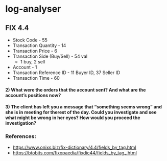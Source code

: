 # log-analyser

## FIX 4.4
- Stock Code - 55
- Transaction Quantity - 14
- Transaction Price - 6
- Transaction Side (Buy/Sell) - 54 val
  - 1 buy, 2 sell
- Account - 1
- Transaction Reference ID - 11 Buyer ID, 37 Seller ID
- Transaction Time - 60



#### 2) What were the orders that the account sent? And what are the account’s positions now?


#### 3) The client has left you a message that “something seems wrong” and she is in meeting for therest of the day. Could you investigate and see what might be wrong in her eyes? How would you proceed the investigation?


### References:
- https://www.onixs.biz/fix-dictionary/4.4/fields_by_tag.html
- https://btobits.com/fixopaedia/fixdic44/fields_by_tag_.html

